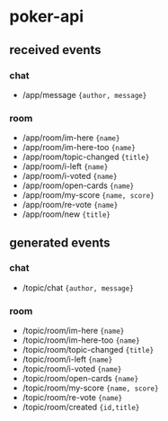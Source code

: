 # poker-api

## received events

### chat
- /app/message `{author, message}`

### room
- /app/room/im-here `{name}`
- /app/room/im-here-too `{name}`
- /app/room/topic-changed `{title}`
- /app/room/i-left `{name}`
- /app/room/i-voted `{name}`
- /app/room/open-cards `{name}`
- /app/room/my-score `{name, score}`
- /app/room/re-vote `{name}`
- /app/room/new `{title}`

## generated events

### chat
- /topic/chat `{author, message}`
 
### room
- /topic/room/im-here `{name}`
- /topic/room/im-here-too `{name}`
- /topic/room/topic-changed `{title}`
- /topic/room/i-left `{name}`
- /topic/room/i-voted `{name}`
- /topic/room/open-cards `{name}`
- /topic/room/my-score `{name, score}`
- /topic/room/re-vote `{name}`
- /topic/room/created `{id,title}`
